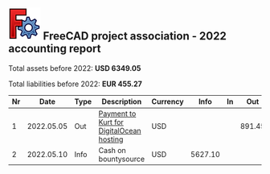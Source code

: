 ## <img src="../images/freecad.svg" style="zoom:50%;" /> FreeCAD project association - 2022 accounting report



Total assets before 2022: **USD 6349.05**

Total liabilities before 2022: **EUR 455.27**




| Nr  | Date       | Type | Description                                                    | Currency | Info    | In      | Out     |
| --- | ---        | ---  | ---                                                            | ---      | ---     | ---     | ---     |
| 1   | 2022.05.05 | Out | [Payment to Kurt for DigitalOcean hosting](https://github.com/FreeCAD/FPA/issues/2)                                           | USD      |  |         | 891.45        |
| 2   | 2022.05.10 | Info | Cash on bountysource                                           | USD      | 5627.10 |         |         |

